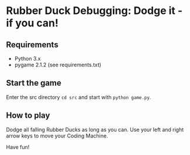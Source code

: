 # Rubber Duck Debugging: Dodge it - if you can!

## Requirements

 - Python 3.x
 - pygame 2.1.2 (see requirements.txt)

## Start the game

Enter the src directory `cd src` and start with `python game.py`.

## How to play

Dodge all falling Rubber Ducks as long as you can. Use your left 
and right arrow keys to move your Coding Machine.

Have fun!